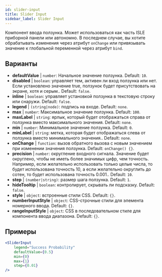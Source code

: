 ```yaml
---
id: slider-input
title: Slider Input
sidebar_label: Slider Input
---
```


Компонент ввода ползунка. Может использоваться как часть ISLE приборной панели или автономно. В последнем случае, вы хотите обрабатывать изменения через атрибут `onChange` или привязывать значение к глобальной переменной через атрибут `bind`.

## Варианты

* __defaultValue__ | `number`: Начальное значение ползунка. Default: `10`.
* __disabled__ | `boolean`: управляет тем, активен ли вход ползунка или нет. Если установлено значение true, ползунок будет присутствовать на экране, хотя и серым.. Default: `false`.
* __inline__ | `boolean`: управляет установкой ползунка в текстовую строку или снаружи. Default: `false`.
* __legend__ | `(string|node)`: подпись на входе. Default: `none`.
* __max__ | `number`: Максимальное значение ползунка. Default: `100`.
* __maxLabel__ | `string`: ярлык, который будет отображаться справа от ползунка вместо максимального значения. Default: `none`.
* __min__ | `number`: Минимальное значение ползунка. Default: `0`.
* __minLabel__ | `string`: метка, которая будет отображаться слева от ползунка вместо минимального значения.. Default: `none`.
* __onChange__ | `function`: вызов обратного вызова с новым значением при изменении значения ползунка. Default: `onChange() {}`.
* __precision__ | `number`: округление входного сигнала. Значение будет округлено, чтобы не иметь более значимых цифр, чем точность. Например, если желательно использовать только целые числа, то будет использована точность 10, а если желательно округлить до сотен, то будет использована точность 0.001.. Default: `10`.
* __step__ | `(number|string)`: размер шага ползунка. Default: `1`.
* __hideTooltip__ | `boolean`: контролирует, скрывать ли подсказку. Default: `false`.
* __style__ | `object`: встроенные стили CSS. Default: `{}`.
* __numberInputStyle__ | `object`: CSS-строчные стили для элемента номерного ввода. Default: `{}`.
* __rangeInputStyle__ | `object`: CSS в последовательном стиле для компонента ввода диапазона. Default: `{}`.


## Примеры

```jsx live
<SliderInput
    legend="Success Probability"
    defaultValue={0.5}
    min={0}
    max={1}
    step={0.01}
/>
```



